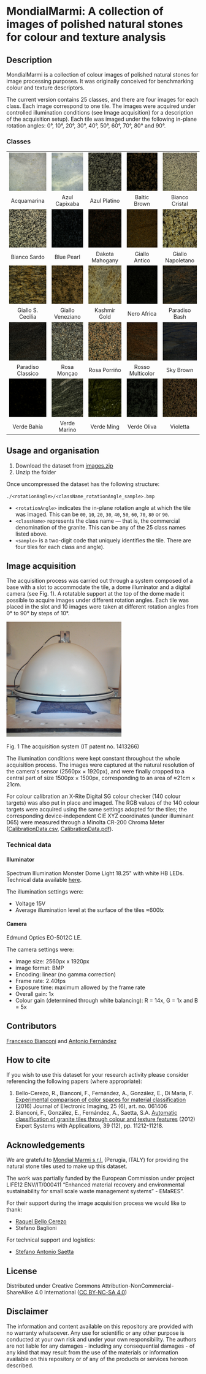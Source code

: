 # MondialMarmi: A collection of images of polished natural stones for colour and texture analysis

## Description
MondialMarmi is a collection of colour images of polished natural stones for image processing purposes. It was originally conceived for benchmarking colour and texture descriptors.

The current version contains 25 classes, and there are four images for each class. Each image correspond to one tile. The images were acquired under controlled illumination conditions (see Image acquisition) for a description of the acquisition setup). Each tile was imaged under the following in-plane rotation angles: 0°, 10°, 20°, 30°, 40°, 50°, 60°, 70°, 80° and 90°.

### Classes
<table>

  <!---- First row ---->
  <tr>
    <td align="center" valign="top">
      <img alt="Acquamarina"
           title="Acquamarina"
           src="thumbnails/AcquaMarina.jpg"
           width="100px" height="100px" border="0">
    </td>
    <td align="center" valign="top">
      <img alt="Azul Capixaba"
           title="Azul Capixaba"
           src="thumbnails/AzulCapixaba.jpg"
           width="100px" height="100px" border="0">
    </td>
    <td align="center" valign="top">
      <img alt="Azul Platino"
           title="Azul Platino"
           src="thumbnails/AzulPlatino.jpg"
           width="100px" height="100px" border="0">
    </td>
    <td align="center" valign="top">
      <img alt="Baltic Brown"
           title="Baltic Brown"
           src="thumbnails/BalticBrown.jpg"
           width="100px" height="100px" border="0">
    </td>
    <td align="center" valign="top">
      <img alt="Bianco Cristal"
           title="Bianco Cristal"
           src="thumbnails/BiancoCristal.jpg"
           width="100px" height="100px" border="0">
    </td>
  </tr>
  <tr>
    <td align = "center">Acquamarina</td>
    <td align = "center">Azul Capixaba</td>
    <td align = "center">Azul Platino</td>
    <td align = "center">Baltic Brown</td>
    <td align = "center">Bianco Cristal</td>
  </tr>

  <!---- Second row ---->
  <tr>
    <td align="center" valign="top">
        <img alt="Bianco Sardo"
             title=Bianco Sardo"
             src="thumbnails/BiancoSardo.jpg"
             width="100px" height="100px" border="0">
    </td>
    <td align="center" valign="top">
        <img alt="Blue Pearl"
             title="Blue Pearl"
             src="thumbnails/BluePearl.jpg"
             width="100px" height="100px" border="0">
    </td>
    <td align="center" valign="top">
        <img alt="Dakota Mahogany"
             title="Dakota Mahogany"
             src="thumbnails/DakotaMahogany.jpg"
             width="100px" height="100px" border="0">
    </td>
    <td align="center" valign="top">
        <img alt="Giallo Antico"
             title="Giallo Antico"
             src="thumbnails/GialloAntico.jpg"
             width="100px" height="100px" border="0">
    </td>
    <td align="center" valign="top">
        <img alt="Giallo Napoletano"
             title="Giallo Napoletano"
             src="thumbnails/GialloNapoletano.jpg"
             width="100px" height="100px" border="0">
    </td>
  </tr>
  <tr>
    <td align = "center">Bianco Sardo</td>
    <td align = "center">Blue Pearl</td>
    <td align = "center">Dakota Mahogany</td>
    <td align = "center">Giallo Antico</td>
    <td align = "center">Giallo Napoletano</td>
  </tr>

  <!---- Third row ---->
  <tr>
    <td align="center" valign="top">
        <img alt="Giallo S. Cecilia"
             title="Giallo S. Cecilia"
             src="thumbnails/GialloSCecilia.jpg"
             width="100px" height="100px" border="0">
    </td>
    <td align="center" valign="top">
        <img alt="Giallo Veneziano"
             title="Giallo Veneziano"
             src="thumbnails/GialloVeneziano.jpg"
             width="100px" height="100px" border="0">
    </td>
    <td align="center" valign="top">
        <img alt="Kashmir Gold"
             title="Kashmir Gold"
             src="thumbnails/KashmirGold.jpg"
             width="100px" height="100px" border="0">
    </td>
    <td align="center" valign="top">
        <img alt="Nero Africa"
             title="Nero Africa"
             src="thumbnails/NeroAfrica.jpg"
             width="100px" height="100px" border="0">
    </td>
    <td align="center" valign="top">
        <img alt="Paradiso Bash"
             title="Paradiso Bash"
             src="thumbnails/ParadisoBash.jpg"
             width="100px" height="100px" border="0">
    </td>
  </tr>
  <tr>
    <td align = "center">Giallo S. Cecilia</td>
    <td align = "center">Giallo Veneziano</td>
    <td align = "center">Kashmir Gold</td>
    <td align = "center">Nero Africa</td>
    <td align = "center">Paradiso Bash</td>
  </tr>

  <!---- Fourth row ---->
  <tr>
    <td align="center" valign="top">
        <img alt="Paradiso Classico"
             title="Paradiso Classico"
             src="thumbnails/ParadisoClassico.jpg"
             width="100px" height="100px" border="0">
    </td>
    <td align="center" valign="top">
        <img alt="Rosa Monçao"
             title="Rosa Monçao"
             src="thumbnails/RosaMoncao.jpg"
             width="100px" height="100px" border="0">
    </td>
    <td align="center" valign="top">
        <img alt="Rosa Porriño"
             title="Rosa Porriño"
             src="thumbnails/RosaPorrino.jpg"
             width="100px" height="100px" border="0">
    </td>
    <td align="center" valign="top">
        <img alt="Rosso Multicolor"
             title="Rosso Multicolor"
             src="thumbnails/RossoMulticolor.jpg"
             width="100px" height="100px" border="0">
    </td>
    <td align="center" valign="top">
        <img alt="Sky Brown"
             title="Sky Brown"
             src="thumbnails/SkyBrown.jpg"
             width="100px" height="100px" border="0">
    </td>
  </tr>
  <tr>
    <td align = "center">Paradiso Classico</td>
    <td align = "center">Rosa Monçao</td>
    <td align = "center">Rosa Porriño</td>
    <td align = "center">Rosso Multicolor</td>
    <td align = "center">Sky Brown</td>
  </tr>

  <!---- Fifth row ---->
  <tr>
    <td align="center" valign="top">
        <img alt="Verde Bahía"
             title="Verde Bahía"
             src="thumbnails/VerdeBahia.jpg"
             width="100px" height="100px" border="0">
    </td>
    <td align="center" valign="top">
        <img alt="Verde Marino"
             title="Verde Marino"
             src="thumbnails/VerdeMarino.jpg"
             width="100px" height="100px" border="0">
    </td>
    <td align="center" valign="top">
        <img alt="Verde Ming"
             title="Verde Ming"
             src="thumbnails/VerdeMing.jpg"
             width="100px" height="100px" border="0">
    </td>
    <td align="center" valign="top">
        <img alt="Verde Oliva"
             title="Verde Oliva"
             src="thumbnails/VerdeOliva.jpg"
             width="100px" height="100px" border="0">
    </td>
    <td align="center" valign="top">
        <img alt="Violetta"
             title="Violetta"
             src="thumbnails/Violetta.jpg"
             width="100px" height="100px" border="0">
    </td>
  </tr>
  <tr>
    <td align = "center">Verde Bahía</td>
    <td align = "center">Verde Marino</td>
    <td align = "center">Verde Ming</td>
    <td align = "center">Verde Oliva</td>
    <td align = "center">Violetta</td>
  </tr>


</table>

## Usage and organisation
1. Download the dataset from [images.zip](https://drive.google.com/file/d/1001xz0vafHuklEK_Byyfv6QhvXJyasD-/view?usp=sharing)
2. Unzip the folder

Once uncompressed the dataset has the following structure:

`./<rotationAngle>/<className_rotationAngle_sample>.bmp`

- `<rotationAngle>` indicates the in-plane rotation angle at which the tile was imaged. This can be `00`, `10`, `20`, `30`, `40`, `50`, `60`, `70`,  `80` or `90`.
- `<className>` represents the class name — that is, the commercial denomination of the granite. This can be any of the 25 class names listed above.
- `<sample>` is a two-digit code that uniquely identifies the tile. There are four tiles for each class and angle).


## Image acquisition
The acquisition process was carried out through a system composed of a base with a slot to accommodate the tile, a dome illuminator and a digital camera (see Fig. 1). A rotatable support at the top of the dome made it possible to acquire images under different rotation angles. Each tile was placed in the slot and 10 images were taken at different rotation angles from 0° to 90° by steps of 10°.

<img alt="Acquisition system"
     title="Acquisition system"
     src="thumbnails/AcquisitionSystem.jpg"
     width="300px" height="300px" border="0">

Fig. 1 The acquisition system (IT patent no. 1413266)

The illumination conditions were kept constant throughout the whole acquisition process. The images were captured at the natural resolution of the camera's sensor (2560px × 1920px), and were finally cropped to a central part of size 1500px × 1500px, corresponding to an area of ≈21cm × 21cm.

For colour calibration an X-Rite Digital SG colour checker (140 colour targets) was also put in place and imaged. The RGB values of the 140 colour targets were acquired using the same settings adopted for the tiles; the corresponding device-independent CIE XYZ coordinates (under illuminant D65) were measured through a Minolta CR-200 Chroma Meter ([CalibrationData.csv](data/CalibrationData.csv), [CalibrationData.pdf](data/CalibrationData.pdf)).

### Technical data

#### Illuminator
Spectrum Illumination Monster Dome Light 18.25" with white HB LEDs. Technical data available [here](https://spectrumillumination.com/products/dl18-25monsterseries/).

The illumination settings were:
- Voltage 15V
- Average illumination level at the surface of the tiles ≈600lx

#### Camera
Edmund Optics EO-5012C LE.

The camera settings were:
- Image size: 2560px x 1920px
- image format: BMP
- Encoding: linear (no gamma correction)
- Frame rate: 2.40fps
- Exposure time: maximum allowed by the frame rate
- Overall gain: 1x
- Colour gain (determined through white balancing): R = 14x, G = 1x and B = 5x



## Contributors
[Francesco Bianconi](https://www.bianconif.net) and [Antonio Fernández](http://antfdez.webs.uvigo.es/)

## How to cite
If you wish to use this dataset for your research activity please consider referencing the following papers (where appropriate):

1. Bello-Cerezo, R., Bianconi, F., Fernández, A., González, E., Di Maria, F. [Experimental comparison of color spaces for material classification](https://www.spiedigitallibrary.org/journals/journal-of-electronic-imaging/volume-25/issue-6/061406/Experimental-comparison-of-color-spaces-for-material-classification/10.1117/1.JEI.25.6.061406.short?SSO=1) (2016) Journal of Electronic Imaging, 25 (6), art. no. 061406
2. Bianconi, F., González, E., Fernández, A., Saetta, S.A.
[Automatic classification of granite tiles through colour and texture features](https://www.sciencedirect.com/science/article/abs/pii/S0957417412005751) (2012) Expert Systems with Applications, 39 (12), pp. 11212-11218.

## Acknowledgements
We are grateful to [Mondial Marmi s.r.l.](https://www.mondialmarmi.com/) (Perugia, ITALY) for providing the natural stone tiles used to make up this dataset.

The work was partially funded by the European Commission under project LIFE12 ENV/IT/000411 “Enhanced material recovery and environmental sustainability for small scale waste management systems”  - EMaRES”.

For their support during the image acquisition process we would like to thank:

- [Raquel Bello Cerezo](https://www.linkedin.com/in/raquelbellocerezo/)
- Stefano Baglioni

For technical support and logistics:

- [Stefano Antonio Saetta](https://www.linkedin.com/in/saetta/)

## License
Distributed under Creative Commons Attribution-NonCommercial-ShareAlike 4.0 International ([CC BY-NC-SA 4.0](https://creativecommons.org/licenses/by-nc-sa/4.0/))

## Disclaimer
The information and content available on this repository are provided with no warranty whatsoever. Any use for scientific or any other purpose is conducted at your own risk and under your own responsibility. The authors are not liable for any damages - including any consequential damages - of any kind that may result from the use of the materials or information available on this repository or of any of the products or services hereon described.
